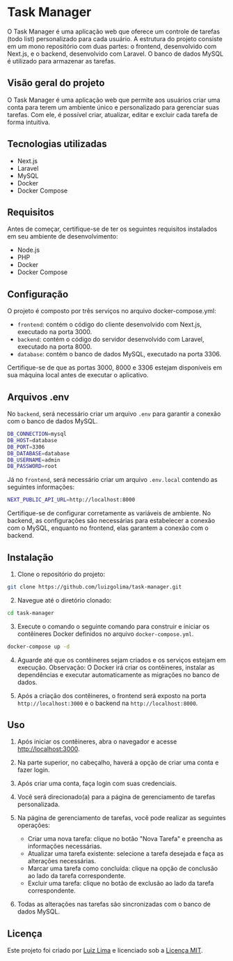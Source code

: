 # Task Manager

O Task Manager é uma aplicação web que oferece um controle de tarefas (todo list) personalizado para cada usuário. A estrutura do projeto consiste em um mono repositório com duas partes: o frontend, desenvolvido com Next.js, e o backend, desenvolvido com Laravel. O banco de dados MySQL é utilizado para armazenar as tarefas.

## Visão geral do projeto

O Task Manager é uma aplicação web que permite aos usuários criar uma conta para terem um ambiente único e personalizado para gerenciar suas tarefas. Com ele, é possível criar, atualizar, editar e excluir cada tarefa de forma intuitiva.

## Tecnologias utilizadas

- Next.js
- Laravel
- MySQL
- Docker
- Docker Compose

## Requisitos

Antes de começar, certifique-se de ter os seguintes requisitos instalados em seu ambiente de desenvolvimento:

- Node.js
- PHP
- Docker
- Docker Compose

## Configuração

O projeto é composto por três serviços no arquivo docker-compose.yml:

- `frontend`: contém o código do cliente desenvolvido com Next.js, executado na porta 3000.
- `backend`: contém o código do servidor desenvolvido com Laravel, executado na porta 8000.
- `database`: contém o banco de dados MySQL, executado na porta 3306.

Certifique-se de que as portas 3000, 8000 e 3306 estejam disponíveis em sua máquina local antes de executar o aplicativo.

## Arquivos .env

No `backend`, será necessário criar um arquivo `.env` para garantir a conexão com o banco de dados MySQL.

```bash
DB_CONNECTION=mysql
DB_HOST=database
DB_PORT=3306
DB_DATABASE=database
DB_USERNAME=admin
DB_PASSWORD=root
```
Já no `frontend`, será necessário criar um arquivo `.env.local` contendo as seguintes informações:

```bash
NEXT_PUBLIC_API_URL=http://localhost:8000
```

Certifique-se de configurar corretamente as variáveis de ambiente. No backend, as configurações são necessárias para estabelecer a conexão com o MySQL, enquanto no frontend, elas garantem a conexão com o backend.


## Instalação

1. Clone o repositório do projeto:

```bash
git clone https://github.com/luizgolima/task-manager.git
```

2. Navegue até o diretório clonado:

```bash
cd task-manager
```

3. Execute o comando o seguinte comando para construir e iniciar os contêineres Docker definidos no arquivo `docker-compose.yml`.

```bash
docker-compose up -d
```

4. Aguarde até que os contêineres sejam criados e os serviços estejam em execução. Observação: O Docker irá criar os contêineres, instalar as dependências e executar automaticamente as migrações no banco de dados.

5. Após a criação dos contêineres, o frontend será exposto na porta `http://localhost:3000` e o backend na `http://localhost:8000`.

## Uso

1. Após iniciar os contêineres, abra o navegador e acesse [http://localhost:3000](http://localhost:3000).

2. Na parte superior, no cabeçalho, haverá a opção de criar uma conta e fazer login.

3. Após criar uma conta, faça login com suas credenciais.

4. Você será direcionado(a) para a página de gerenciamento de tarefas personalizada.

5. Na página de gerenciamento de tarefas, você pode realizar as seguintes operações:

   - Criar uma nova tarefa: clique no botão "Nova Tarefa" e preencha as informações necessárias.
   - Atualizar uma tarefa existente: selecione a tarefa desejada e faça as alterações necessárias.
   - Marcar uma tarefa como concluída: clique na opção de conclusão ao lado da tarefa correspondente.
   - Excluir uma tarefa: clique no botão de exclusão ao lado da tarefa correspondente.

6. Todas as alterações nas tarefas são sincronizadas com o banco de dados MySQL.

## Licença

Este projeto foi criado por [Luiz Lima](https://github.com/luizgolima) e licenciado sob a [Licença MIT](LICENSE).


